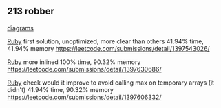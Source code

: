 ## 213 robber
[diagrams](./213-robber/solving.md)

[Ruby](./213-robber/1-rb/)
first solution, unoptimized, more clear than others
41.94% time, 41.94% memory
https://leetcode.com/submissions/detail/1397543026/

[Ruby](./213-robber/2-rb/)
more inlined
100% time, 90.32% memory
https://leetcode.com/submissions/detail/1397630686/

[Ruby](./213-robber/3-rb/)
check would it improve to avoid calling max on temporary arrays
(it didn't)
41.94% time, 90.32% memory
https://leetcode.com/submissions/detail/1397606332/


